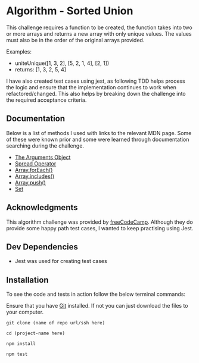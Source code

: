 # Algorithm - Sorted Union

This challenge requires a function to be created, the function takes into two or more arrays and returns a new array with only unique values. The values must also be in the order of the original arrays provided.

Examples:

- uniteUnique([1, 3, 2], [5, 2, 1, 4], [2, 1])
- returns: [1, 3, 2, 5, 4]

I have also created test cases using jest, as following TDD helps process the logic and ensure that the implementation continues to work when refactored/changed. This also helps by breaking down the challenge into the required acceptance criteria.

## Documentation

Below is a list of methods I used with links to the relevant MDN page. Some of these were known prior and some were learned through documentation searching during the challenge.

- [The Arguments Object](https://developer.mozilla.org/en-US/docs/Web/JavaScript/Reference/Functions/arguments)
- [Spread Operator](https://developer.mozilla.org/en-US/docs/Web/JavaScript/Reference/Operators/Spread_syntax)
- [Array.forEach()](https://developer.mozilla.org/en-US/docs/Web/JavaScript/Reference/Global_Objects/Array/forEach)
- [Array.includes()](https://developer.mozilla.org/en-US/docs/Web/JavaScript/Reference/Global_Objects/Array/includes)
- [Array.push()](https://developer.mozilla.org/en-US/docs/Web/JavaScript/Reference/Global_Objects/Array/push)
- [Set](https://developer.mozilla.org/en-US/docs/Web/JavaScript/Reference/Global_Objects/Set)

## Acknowledgments

This algorithm challenge was provided by [freeCodeCamp](https://www.freecodecamp.org/learn/javascript-algorithms-and-data-structures). Although they do provide some happy path test cases, I wanted to keep practising using Jest.

## Dev Dependencies

- Jest was used for creating test cases

## Installation

To see the code and tests in action follow the below terminal commands:

Ensure that you have [Git](https://git-scm.com/) installed. If not you can just download the files to your computer.

```
git clone (name of repo url/ssh here)
```

```
cd (project-name here)
```

```
npm install
```

```
npm test
```
